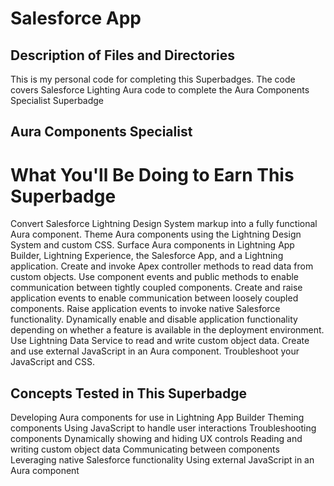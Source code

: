 # Salesforce App

## Description of Files and Directories

This is my personal code for completing this Superbadges. The code covers Salesforce Lighting Aura code to complete the Aura Components Specialist Superbadge

## Aura Components Specialist

# What You'll Be Doing to Earn This Superbadge

Convert Salesforce Lightning Design System markup into a fully functional Aura component.
Theme Aura components using the Lightning Design System and custom CSS.
Surface Aura components in Lightning App Builder, Lightning Experience, the Salesforce App, and a Lightning application.
Create and invoke Apex controller methods to read data from custom objects.
Use component events and public methods to enable communication between tightly coupled components.
Create and raise application events to enable communication between loosely coupled components.
Raise application events to invoke native Salesforce functionality.
Dynamically enable and disable application functionality depending on whether a feature is available in the deployment environment. 
Use Lightning Data Service to read and write custom object data.
Create and use external JavaScript in an Aura component.
Troubleshoot your JavaScript and CSS.

## Concepts Tested in This Superbadge

Developing Aura components for use in Lightning App Builder
Theming components
Using JavaScript to handle user interactions
Troubleshooting components
Dynamically showing and hiding UX controls
Reading and writing custom object data
Communicating between components
Leveraging native Salesforce functionality
Using external JavaScript in an Aura component 
